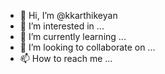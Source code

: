 - 👋 Hi, I’m @kkarthikeyan
- 👀 I’m interested in ...
- 🌱 I’m currently learning ...
- 💞️ I’m looking to collaborate on ...
- 📫 How to reach me ...

<!---
kkarthipavi/kkarthipavi is a ✨ special ✨ repository because its `README.md` (this file) appears on your GitHub profile.
You can click the Preview link to take a look at your changes.
--->
